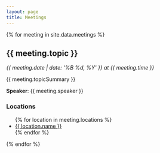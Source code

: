 ```yaml
---
layout: page
title: Meetings
---
```


{% for meeting in site.data.meetings %}
  <div class="meeting" id="meeting-id-{{ meeting.id }}">
    <h2>{{ meeting.topic }}</h2>
    <p><em>{{ meeting.date | date: '%B %d, %Y' }} at {{ meeting.time }}</em></p>
    <p>{{ meeting.topicSummary }}</p>
    <p><strong>Speaker</strong>: {{ meeting.speaker }}</p>
    <h3>Locations</h3>
    <ul>
      {% for location in meeting.locations %}
        <li><a href="{{ location.map_url }}">{{ location.name }}</a></li>
      {% endfor %}
    </ul>
  </div>
{% endfor %}
